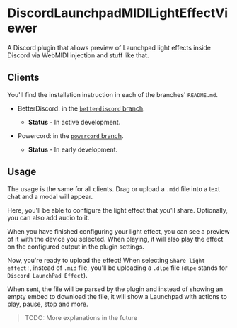 # DiscordLaunchpadMIDILightEffectViewer
A Discord plugin that allows preview of Launchpad light effects inside Discord via WebMIDI injection and stuff like that.

## Clients

You'll find the installation instruction in each of the branches' `README.md`.

- BetterDiscord: in the [`betterdiscord` branch](https://github.com/Vexcited/DiscordLaunchpadMIDILightEffectViewer/tree/betterdiscord).
  - **Status** - In active development.

- Powercord: in the [`powercord` branch](https://github.com/Vexcited/DiscordLaunchpadMIDILightEffectViewer/tree/powercord).
  - **Status** - In early development.

## Usage

The usage is the same for all clients. Drag or upload a `.mid` file into a text chat and a modal will appear.

Here, you'll be able to configure the light effect that you'll share. Optionally, you can also add audio to it.

When you have finished configuring your light effect, you can see a preview of it with the device you selected. When playing, it will also play the effect on the configured output in the plugin settings.

Now, you're ready to upload the effect! When selecting `Share light effect!`, instead of `.mid` file, you'll be uploading a `.dlpe` file (`dlpe` stands for `Discord LaunchPad Effect`).

<!-- If you have checked the `Also send a MP4 video preview` option, a `.mp4` file will also be included in the upload. -->

When sent, the file will be parsed by the plugin and instead of showing an empty embed to download the file, it will show a Launchpad with actions to play, pause, stop and more.

> TODO: More explanations in the future
